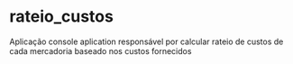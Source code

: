 # rateio_custos
Aplicação console aplication responsável por calcular rateio de custos de cada mercadoria baseado nos custos fornecidos
